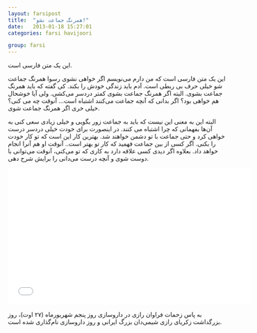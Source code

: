 ```yaml
---
layout: farsipost
title:  "همرنگ جماعت نشو!"
date:   2013-01-18 15:27:01
categories: farsi havijoori 

group: farsi 
---
```


این یک متن فارسی است.


این یک متن فارسی است که من دارم می‌نویسم اگر خواهی نشوی رسوا همرنگ جماعت شو خیلی حرف بی ربطی است. آدم باید زندگی خودش را بکند. کی گفته که باید همرنگ جماعت بشوی. البته اگر همرنگ جماعت بشوی کمتر دردسر می‌کشی. ولی آیا خوشحال هم خواهی بود؟ اگر بدانی که آنچه جماعت می‌کنند اشتباه است... آنوقت چه می کنی؟ خیلی خری اگر همرنگ جماعت شوی. 


<!-- excerpt-separator -->

البته این به معنی این نیست که باید به جماعت زور بگویی و خیلی زیادی سعی کنی به آن‌ها بفهمانی که چرا اشتباه می کنند. در اینصورت برای خودت خیلی دردسر درست خواهی کرد و حتی جماعت با تو دشمن خواهند شد. بهترین کار این است که تو کار خودت را بکنی. اگر کسی از بین جماعت فهمید که کار تو بهتر است.. آنوقت او هم آنرا انجام خواهد داد. بعلاوه اگر دیدی کسی علاقه دارد به کاری که تو می‌کنی، آنوقت می‌توانی با دوست شوی و آنچه درست می‌دانی را برایش شرح دهی. 


<iframe class="youtube-video" width="560" height="315" src="//www.youtube.com/embed/cYF0qU5WSew" frameborder="0" allowfullscreen></iframe>

به پاس زحمات فراوان رازی در داروسازی روز پنجم شهریورماه (۲۷ اوت)، روز بزرگداشت زکریای رازی شیمی‌دان بزرگ ایرانی و روز داروسازی نام‌گذاری شده است.

[jekyll-gh]: https://github.com/mojombo/jekyll
[jekyll]:    http://jekyllrb.com
